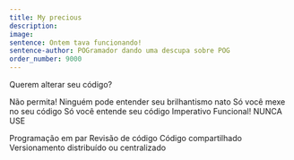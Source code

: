 ```yaml
---
title: My precious
description: 
image:
sentence: Ontem tava funcionando!
sentence-author: POGramador dando uma descupa sobre POG
order_number: 9000
---
```

Querem alterar seu código?

Não permita!
Ninguém pode entender seu brilhantismo nato
Só você mexe no seu código
Só você entende seu código
Imperativo Funcional!
NUNCA USE

Programação em par
Revisão de código
Código compartilhado
Versionamento distribuído ou centralizado